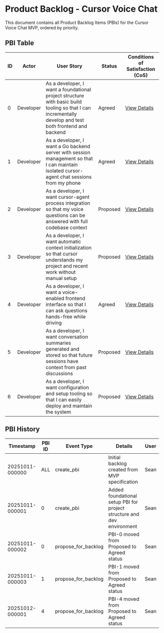 # Product Backlog - Cursor Voice Chat

This document contains all Product Backlog Items (PBIs) for the Cursor Voice Chat MVP, ordered by priority.

## PBI Table

| ID | Actor | User Story | Status | Conditions of Satisfaction (CoS) |
|----|-------|------------|--------|----------------------------------|
| 0 | Developer | As a developer, I want a foundational project structure with basic build tooling so that I can incrementally develop and test both frontend and backend | Agreed | [View Details](./0/prd.md) |
| 1 | Developer | As a developer, I want a Go backend server with session management so that I can maintain isolated cursor-agent chat sessions from my phone | Agreed | [View Details](./1/prd.md) |
| 2 | Developer | As a developer, I want cursor-agent process integration so that my voice questions can be answered with full codebase context | Proposed | [View Details](./2/prd.md) |
| 3 | Developer | As a developer, I want automatic context initialization so that cursor understands my project and recent work without manual setup | Proposed | [View Details](./3/prd.md) |
| 4 | Developer | As a developer, I want a voice-enabled frontend interface so that I can ask questions hands-free while driving | Agreed | [View Details](./4/prd.md) |
| 5 | Developer | As a developer, I want conversation summaries generated and stored so that future sessions have context from past discussions | Proposed | [View Details](./5/prd.md) |
| 6 | Developer | As a developer, I want configuration and setup tooling so that I can easily deploy and maintain the system | Proposed | [View Details](./6/prd.md) |

## PBI History

| Timestamp | PBI ID | Event Type | Details | User |
|-----------|--------|------------|---------|------|
| 20251011-000000 | ALL | create_pbi | Initial backlog created from MVP specification | Sean |
| 20251011-000001 | 0 | create_pbi | Added foundational setup PBI for project structure and dev environment | Sean |
| 20251011-000002 | 0 | propose_for_backlog | PBI-0 moved from Proposed to Agreed status | Sean |
| 20251011-000003 | 1 | propose_for_backlog | PBI-1 moved from Proposed to Agreed status | Sean |
| 20251012-000001 | 4 | propose_for_backlog | PBI-4 moved from Proposed to Agreed status | Sean |

